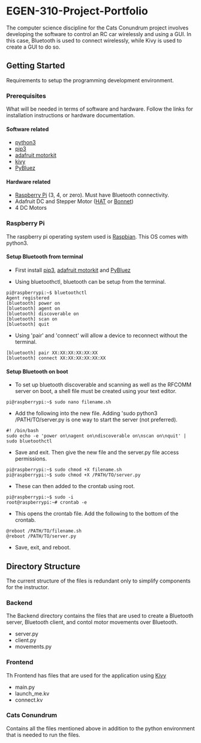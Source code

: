 # EGEN-310-Project-Portfolio

The computer science discipline for the Cats Conundrum project involves developing the software to control an RC car wirelessly and using a GUI. 
In this case, Bluetooth is used to connect wirelessly, while Kivy is used to create a GUI to do so.  

## Getting Started
Requirements to setup the programming development environment.
### Prerequisites 
What will be needed in terms of software and hardware. Follow the links for installation instructions or hardware documentation.
#### Software related
* [python3](https://www.python.org/downloads/)
* [pip3](https://pip.pypa.io/en/stable/installing/)
* [adafruit motorkit](https://circuitpython.readthedocs.io/projects/motorkit/en/latest/)
* [kivy](https://pypi.org/project/Kivy/)
* [PyBluez](https://pypi.org/project/PyBluez/)
#### Hardware related
* [Raspberry Pi](https://www.adafruit.com/category/105) (3, 4, or zero). Must have Bluetooth connectivity.
* Adafruit DC and Stepper Motor ([HAT](https://learn.adafruit.com/adafruit-dc-and-stepper-motor-hat-for-raspberry-pi/overview?gclid=CjwKCAiAlO7uBRANEiwA_vXQ-79H7aV8Ql1Dwbz5FU_IP-XY1XgD2iuNmu-fn2I6Fy7RoLhIUEFMxRoCd9IQAvD_BwE) or [Bonnet](https://www.adafruit.com/product/4280?gclid=CjwKCAiAlO7uBRANEiwA_vXQ-8Dt6Pb63q9ybWfFCYqH_QHKKfQPZxtOaQ894nUELJAkP48LXHv2MxoCG0UQAvD_BwE))
* 4 DC Motors

### Raspberry Pi
The raspberry pi operating system used is [Raspbian](https://www.raspberrypi.org/downloads/). This OS comes with python3.

#### Setup Bluetooth from terminal
* First install [pip3](https://pip.pypa.io/en/stable/installing/), [adafruit motorkit](https://circuitpython.readthedocs.io/projects/motorkit/en/latest/) and [PyBluez](https://pypi.org/project/PyBluez/)

* Using bluetoothctl, bluetooth can be setup from the terminal.
```
pi@raspberrypi:~$ bluetoothctl
Agent registered
[bluetooth] power on 
[bluetooth] agent on
[bluetooth] discoverable on
[bluetooth] scan on
[bluetooth] quit
```
* Using 'pair' and 'connect' will allow a device to reconnect without the terminal.
```
[bluetooth] pair XX:XX:XX:XX:XX:XX
[bluetooth] connect XX:XX:XX:XX:XX:XX
```
#### Setup Bluetooth on boot
* To set up bluetooth discoverable and scanning as well as the RFCOMM server on boot, a shell file must be created using your text editor. 
```
pi@raspberrypi:~$ sudo nano filename.sh
```
* Add the following into the new file. Adding 'sudo python3 /PATH/TO/server.py is one way to start the server (not preferred).
```
#! /bin/bash
sudo echo -e 'power on\nagent on\ndiscoverable on\nscan on\nquit' | sudo bluetoothctl
```
* Save and exit. Then give the new file and the server.py file access permissions.
```
pi@raspberrypi:~$ sudo chmod +X filename.sh
pi@raspberrypi:~$ sudo chmod +X /PATH/TO/server.py

```
* These can then added to the crontab using root.
```
pi@raspberrypi:~$ sudo -i
root@raspberrypi:~# crontab -e
```
* This opens the crontab file. Add the following to the bottom of the crontab.
```
@reboot /PATH/TO/filename.sh
@reboot /PATH/TO/server.py
```
* Save, exit, and reboot. 

## Directory Structure
The current structure of the files is redundant only to simplify components for the instructor.

### Backend
The Backend directory contains the files that are used to create a Bluetooth server, Bluetooth client, and contol motor movements over Bluetooth.
* server.py
* client.py
* movements.py
### Frontend
Th Frontend has files that are used for the application using [Kivy](kivy)
* main.py
* launch_me.kv
* connect.kv
### Cats Conundrum

Contains all the files mentioned above in addition to the python environment that is needed to run the files.
